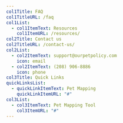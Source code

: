 ```yaml
---
col1Title: FAQ
col1TitleURL: /faq
col1List:
  - col1ItemText: Resources
    col1ItemURL: /resources/
col2Title: Contact us
col2TitleURL: /contact-us/
col2List:
  - col2ItemText: support@ourpetpolicy.com
    icon: email
  - col2ItemText: (208) 906-8886
    icon: phone
col3Title: Quick Links
quickLinksList:
  - quickLinkItemText: Pet Mapping
    quickLinkItemURL: "#"
col3List:
  - col3ItemText: Pet Mapping Tool
    col3ItemURL: "#"
---
```

